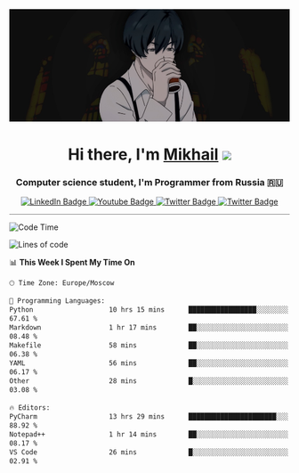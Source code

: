 <div>
  <div align="center">
    <img src="img/banner.jpg"/>
    <h1 align="center">Hi there, I'm <a href="https://github.com/Angeloffy" target="_blank">Mikhail</a> 
    <img src="https://github.com/blackcater/blackcater/raw/main/images/Hi.gif" height="32"/></h1>
  </div>

  <h3 align="center">Computer science student, I'm Programmer from Russia 🇷🇺</h3>
  <div id="badges" align="center">
    <a href="https://t.me/angeloffy">
      <img src="https://img.shields.io/badge/Telegram-2CA5E0?style=for-the-badge&logo=telegram&logoColor=white" alt="LinkedIn Badge"/>
    </a>
    <a href="https://www.youtube.com/channel/UCEL3-LeG0U1_2Ji9XXcPhkQ">
      <img src="https://img.shields.io/badge/YouTube-red?style=for-the-badge&logo=youtube&logoColor=white" alt="Youtube Badge"/>
    </a>
    <a href="mailto:angeloffy.work@gmail.com">
      <img src="https://img.shields.io/badge/Gmail-D14836?style=for-the-badge&logo=gmail&logoColor=white" alt="Twitter Badge"/>
    </a>
    <a href="https://discordapp.com/users/949624873649582121">
      <img src="https://img.shields.io/badge/Discord-7289DA?style=for-the-badge&logo=discord&logoColor=white" alt="Twitter Badge"/>
    </a>
</div>
 
 <hr style="height:1px; color:black; background-color:gray"> 
  
<!--START_SECTION:waka-->
![Code Time](http://img.shields.io/badge/Code%20Time-128%20hrs%2031%20mins-blue)

![Lines of code](https://img.shields.io/badge/From%20Hello%20World%20I%27ve%20Written-17.0%20thousand%20lines%20of%20code-blue)

📊 **This Week I Spent My Time On** 

```text
🕑︎ Time Zone: Europe/Moscow

💬 Programming Languages: 
Python                   10 hrs 15 mins      █████████████████░░░░░░░░   67.61 % 
Markdown                 1 hr 17 mins        ██░░░░░░░░░░░░░░░░░░░░░░░   08.48 % 
Makefile                 58 mins             ██░░░░░░░░░░░░░░░░░░░░░░░   06.38 % 
YAML                     56 mins             ██░░░░░░░░░░░░░░░░░░░░░░░   06.17 % 
Other                    28 mins             █░░░░░░░░░░░░░░░░░░░░░░░░   03.08 % 

🔥 Editors: 
PyCharm                  13 hrs 29 mins      ██████████████████████░░░   88.92 % 
Notepad++                1 hr 14 mins        ██░░░░░░░░░░░░░░░░░░░░░░░   08.17 % 
VS Code                  26 mins             █░░░░░░░░░░░░░░░░░░░░░░░░   02.91 % 
```


<!--END_SECTION:waka-->
